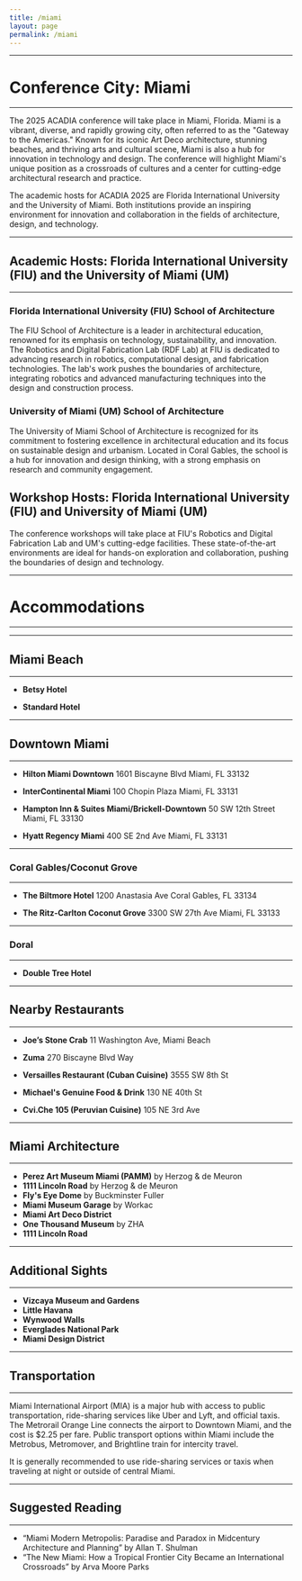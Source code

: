 ```yaml
---
title: /miami
layout: page
permalink: /miami
---
```

---
# Conference City: Miami
---
The 2025 ACADIA conference will take place in Miami, Florida. Miami is a vibrant, diverse, and rapidly growing city, often referred to as the "Gateway to the Americas." Known for its iconic Art Deco architecture, stunning beaches, and thriving arts and cultural scene, Miami is also a hub for innovation in technology and design. The conference will highlight Miami's unique position as a crossroads of cultures and a center for cutting-edge architectural research and practice. 

The academic hosts for ACADIA 2025 are Florida International University and the University of Miami. Both institutions provide an inspiring environment for innovation and collaboration in the fields of architecture, design, and technology.

---
## Academic Hosts: Florida International University (FIU) and the University of Miami (UM)
---
### Florida International University (FIU) School of Architecture
The FIU School of Architecture is a leader in architectural education, renowned for its emphasis on technology, sustainability, and innovation. The Robotics and Digital Fabrication Lab (RDF Lab) at FIU is dedicated to advancing research in robotics, computational design, and fabrication technologies. The lab's work pushes the boundaries of architecture, integrating robotics and advanced manufacturing techniques into the design and construction process. 

### University of Miami (UM) School of Architecture

The University of Miami School of Architecture is recognized for its commitment to fostering excellence in architectural education and its focus on sustainable design and urbanism. Located in Coral Gables, the school is a hub for innovation and design thinking, with a strong emphasis on research and community engagement.


## Workshop Hosts: Florida International University (FIU) and University of Miami (UM)

The conference workshops will take place at FIU's Robotics and Digital Fabrication Lab and UM's cutting-edge facilities. These state-of-the-art environments are ideal for hands-on exploration and collaboration, pushing the boundaries of design and technology.

-----
# Accommodations  
-----
---
## Miami Beach
---
- **Betsy Hotel**

- **Standard Hotel**

---
## Downtown Miami   
---

- **Hilton Miami Downtown**
1601 Biscayne Blvd
Miami, FL 33132   

- **InterContinental Miami**
100 Chopin Plaza
Miami, FL 33131  
 

- **Hampton Inn & Suites Miami/Brickell-Downtown**
50 SW 12th Street
Miami, FL 33130  

- **Hyatt Regency Miami**
400 SE 2nd Ave
Miami, FL 33131  

---
### Coral Gables/Coconut Grove
---
- **The Biltmore Hotel**
1200 Anastasia Ave
Coral Gables, FL 33134  

- **The Ritz-Carlton Coconut Grove**
3300 SW 27th Ave
Miami, FL 33133  

---
### Doral
---
- **Double Tree Hotel**

---
## Nearby Restaurants
---
- **Joe’s Stone Crab**
  11 Washington Ave, Miami Beach

- **Zuma**
  270 Biscayne Blvd Way  


- **Versailles Restaurant (Cuban Cuisine)**
  3555 SW 8th St  

- **Michael's Genuine Food & Drink**
  130 NE 40th St  

- **Cvi.Che 105 (Peruvian Cuisine)**
  105 NE 3rd Ave  


---
## Miami Architecture
---
- **Perez Art Museum Miami (PAMM)**  by Herzog & de Meuron
- **1111 Lincoln Road**  by Herzog & de Meuron
- **Fly's Eye Dome**  by Buckminster Fuller
- **Miami Museum Garage**  by Workac
- **Miami Art Deco District**  
- **One Thousand Museum**  by ZHA
- **1111 Lincoln Road**  

---
## Additional Sights
---
- **Vizcaya Museum and Gardens**  
- **Little Havana**  
- **Wynwood Walls**  
- **Everglades National Park**  
- **Miami Design District**  

---
## Transportation
---
Miami International Airport (MIA) is a major hub with access to public transportation, ride-sharing services like Uber and Lyft, and official taxis. The Metrorail Orange Line connects the airport to Downtown Miami, and the cost is $2.25 per fare. Public transport options within Miami include the Metrobus, Metromover, and Brightline train for intercity travel.

It is generally recommended to use ride-sharing services or taxis when traveling at night or outside of central Miami.

---
## Suggested Reading
---
- “Miami Modern Metropolis: Paradise and Paradox in Midcentury Architecture and Planning” by Allan T. Shulman  
- “The New Miami: How a Tropical Frontier City Became an International Crossroads” by Arva Moore Parks  